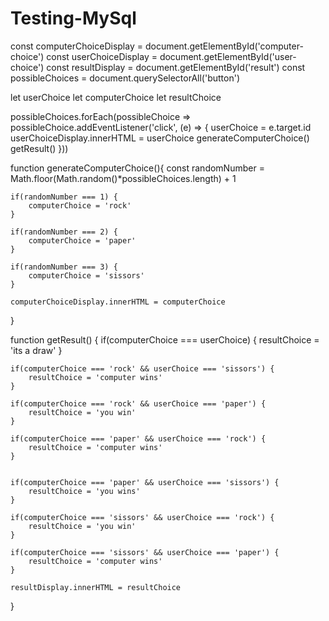 # Testing-MySql

const computerChoiceDisplay = document.getElementById('computer-choice')
const userChoiceDisplay = document.getElementById('user-choice')
const resultDisplay = document.getElementById('result')
const possibleChoices = document.querySelectorAll('button')

let userChoice
let computerChoice
let resultChoice

possibleChoices.forEach(possibleChoice => possibleChoice.addEventListener('click', (e) => {
    userChoice = e.target.id
    userChoiceDisplay.innerHTML = userChoice
    generateComputerChoice()
    getResult()
}))

function generateComputerChoice(){
    const randomNumber = Math.floor(Math.random()*possibleChoices.length) + 1
    
    if(randomNumber === 1) {
        computerChoice = 'rock'
    }

    if(randomNumber === 2) {
        computerChoice = 'paper'
    }

    if(randomNumber === 3) {
        computerChoice = 'sissors'
    }

    computerChoiceDisplay.innerHTML = computerChoice
}

function getResult() {
    if(computerChoice === userChoice) {
        resultChoice = 'its a draw'
    }

    if(computerChoice === 'rock' && userChoice === 'sissors') {
        resultChoice = 'computer wins'
    }

    if(computerChoice === 'rock' && userChoice === 'paper') {
        resultChoice = 'you win'
    }

    if(computerChoice === 'paper' && userChoice === 'rock') {
        resultChoice = 'computer wins'
    }

    
    if(computerChoice === 'paper' && userChoice === 'sissors') {
        resultChoice = 'you wins'
    }

    if(computerChoice === 'sissors' && userChoice === 'rock') {
        resultChoice = 'you win'
    }

    if(computerChoice === 'sissors' && userChoice === 'paper') {
        resultChoice = 'computer wins'
    }

    resultDisplay.innerHTML = resultChoice
}
